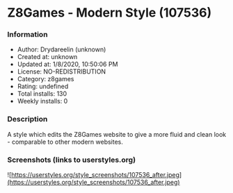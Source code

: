 # Z8Games - Modern Style (107536)

### Information
- Author: Drydareelin (unknown)
- Created at: unknown
- Updated at: 1/8/2020, 10:50:06 PM
- License: NO-REDISTRIBUTION
- Category: z8games
- Rating: undefined
- Total installs: 130
- Weekly installs: 0


### Description
A style which edits the Z8Games website to give a more fluid and clean look - comparable to other modern websites.


### Screenshots (links to userstyles.org)
![https://userstyles.org/style_screenshots/107536_after.jpeg](https://userstyles.org/style_screenshots/107536_after.jpeg)


